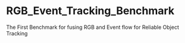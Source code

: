 # RGB_Event_Tracking_Benchmark
The First Benchmark for fusing RGB and Event flow for Reliable Object Tracking
